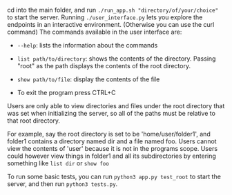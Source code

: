 cd into the main folder, and run `./run_app.sh "directory/of/your/choice"` to start the server.
Running `./user_interface.py` lets you explore the endpoints in an interactive environment. (Otherwise you can use the curl command) The commands available in the user interface are:

  * `--help`: lists the information about the commands

  * `list path/to/directory`: shows the contents of the directory. Passing "root" as the path displays the contents of the root directory.

  * `show path/to/file`: display the contents of the file 

  * To exit the program press CTRL+C

Users are only able to view directories and files under the root directory that was set when initializing the server, so all of the paths must be relative to that root directory. 

For example, say the root directory is set to be 'home/user/folder1', and folder1 contains a directory named dir and a file named foo. Users cannot view the contents of 'user' because it is not in the programs scope. Users could however view things in folder1 and all its subdirectories by entering something like `list dir` or `show foo`

To run some basic tests, you can run `python3 app.py test_root` to start the server, and then run `python3 tests.py`.

